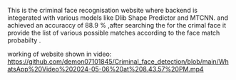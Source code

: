 This is the criminal face recognisation  website where backend is integerated with various  models  like Dlib Shape Predictor and MTCNN. and achieved an accuraccy of  88.9 % ,after searching the for the crimal face it provide the list of various possible matches according to the face match  probabilty .

working of website  shown in video:
https://github.com/demon07101845/Criminal_face_detection/blob/main/WhatsApp%20Video%202024-05-06%20at%208.43.57%20PM.mp4
